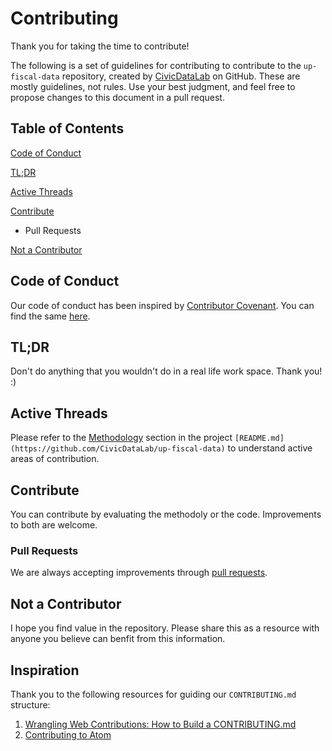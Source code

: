 # Contributing

Thank you for taking the time to contribute!

The following is a set of guidelines for contributing to contribute to the `up-fiscal-data` repository, created by [CivicDataLab](https://github.com/CivicDataLab) on GitHub. These are mostly guidelines, not rules. Use your best judgment, and feel free to propose changes to this document in a pull request.

## Table of Contents

[Code of Conduct](https://github.com/CivicDataLab/up-fiscal-data/blob/master/00-docs/CONTRIBUTING.md#code-of-conduct)

[TL;DR](https://github.com/CivicDataLab/up-fiscal-data/blob/master/00-docs/CONTRIBUTING.md#tldr)

[Active Threads](https://github.com/CivicDataLab/up-fiscal-data/blob/master/00-docs/CONTRIBUTING.md#active-threads)

[Contribute](https://github.com/CivicDataLab/up-fiscal-data/blob/master/00-docs/CONTRIBUTING.md#contribute)
- Pull Requests

[Not a Contributor](https://github.com/CivicDataLab/up-fiscal-data/blob/master/00-docs/CONTRIBUTING.md#not-a-contributor)

## Code of Conduct

Our code of conduct has been inspired by [Contributor Covenant](https://www.contributor-covenant.org/). You can find the same [here](https://github.com/CivicDataLab/up-fiscal-data/blob/master/00-docs/CODE-OF-CONDUCT.md).

## TL;DR

Don't do anything that you wouldn't do in a real life work space. Thank you! :)

## Active Threads

Please refer to the [Methodology](https://github.com/CivicDataLab/up-fiscal-data#methodology) section in the project `[README.md](https://github.com/CivicDataLab/up-fiscal-data)` to understand active areas of contribution.

## Contribute

You can contribute by evaluating the methodoly or the code. Improvements to both are welcome.

### Pull Requests

We are always accepting improvements through [pull requests](https://docs.github.com/en/github/collaborating-with-issues-and-pull-requests/about-pull-requests).

## Not a Contributor

I hope you find value in the repository. Please share this as a resource with anyone you believe can benfit from this information.

## Inspiration

Thank you to the following resources for guiding our `CONTRIBUTING.md` structure:

1. [Wrangling Web Contributions: How to Build a CONTRIBUTING.md](https://mozillascience.github.io/working-open-workshop/contributing/)
2. [Contributing to Atom](https://github.com/atom/atom/blob/master/CONTRIBUTING.md)
